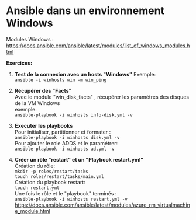 # Ansible dans un environnement Windows
Modules Windows :<br/>
https://docs.ansible.com/ansible/latest/modules/list_of_windows_modules.html<br/>

**Exercices:**<br/>
1. **Test de la connexion avec un hosts "Windows"**
Exemple:<br/>
``
ansible -i winhosts win -m win_ping
``<br/>
2. **Récupérer des "Facts"**<br/>
Avec le module "win_disk_facts" , récupérer les paramètres des disques de la VM Windows<br/>
exemple:<br/>
``
ansible-playbook -i winhosts info-disk.yml -v
``<br/>

3. **Executer les playbooks**<br/>
Pour initialiser, partitionner et formater :<br/>
``
ansible-playbook -i winhosts disk.yml -v
``<br/>
Pour ajouter le role ADDS et le paramétrer: <br/>
``
ansible-playbook -i winhosts ad.yml -v
``<br/>

4. **Créer un rôle "restart" et un "Playbook restart.yml"**<br/>
Création du rôle:<br/>
``
mkdir -p roles/restart/tasks
``<br/>
``
touch roles/restart/tasks/main.yml
``<br/>
Création du playbook restart:<br/>
``
touch restart.yml
``<br/>
Une fois le rôle et le "playbook" terminés :<br/>
``
ansible-playbook -i winhosts restart.yml -v
``<br/>
https://docs.ansible.com/ansible/latest/modules/azure_rm_virtualmachine_module.html

